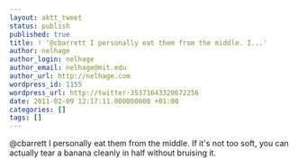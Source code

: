 ```yaml
---
layout: aktt_tweet
status: publish
published: true
title: ! '@cbarrett I personally eat them from the middle. I...'
author: nelhage
author_login: nelhage
author_email: nelhage@mit.edu
author_url: http://nelhage.com
wordpress_id: 1155
wordpress_url: http://twitter-35371643320672256
date: 2011-02-09 12:17:11.000000000 +01:00
categories: []
tags: []
---
```

@cbarrett I personally eat them from the middle. If it's not too soft, you can actually tear a banana cleanly in half without bruising it.

